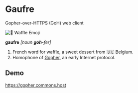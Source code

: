 # Gaufre

Gopher-over-HTTPS (GoH) web client

![🧇 Waffle Emoji](https://emojipedia-us.s3.dualstack.us-west-1.amazonaws.com/thumbs/120/emojipedia/181/waffle_1f9c7.png)

**gaufre** *[noun **goh**-fer]*

1. French word for waffle, a sweet dessert from 🇧🇪 Belgium.
1. Homophone of [Gopher](https://en.wikipedia.org/wiki/Gopher_(protocol)), an early Internet protocol.

## Demo

https://gopher.commons.host
